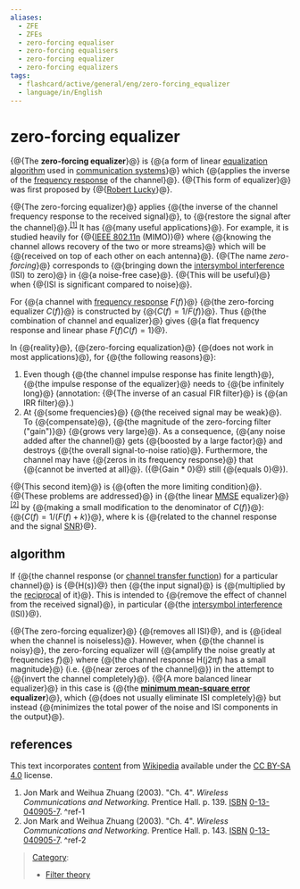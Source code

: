 ```yaml
---
aliases:
  - ZFE
  - ZFEs
  - zero-forcing equaliser
  - zero-forcing equalisers
  - zero-forcing equalizer
  - zero-forcing equalizers
tags:
  - flashcard/active/general/eng/zero-forcing_equalizer
  - language/in/English
---
```


# zero-forcing equalizer

{@{The __zero-forcing equalizer__}@} is {@{a form of linear [equalization](equalization%20(communications).md) [algorithm](algorithm.md) used in [communication systems](telecommunications.md)}@} which {@{applies the inverse of the [frequency response](frequency%20response.md) of the channel}@}. {@{This form of equalizer}@} was first proposed by {@{[Robert Lucky](Robert%20Lucky.md)}@}.

{@{The zero-forcing equalizer}@} applies {@{the inverse of the channel frequency response to the received signal}@}, to {@{restore the signal after the channel}@}.<sup>[\[1\]](#^ref-1)</sup> It has {@{many useful applications}@}. For example, it is studied heavily for {@{[IEEE 802.11n](IEEE%20802.11n.md) \(MIMO\)}@} where {@{knowing the channel allows recovery of the two or more streams}@} which will be {@{received on top of each other on each antenna}@}. {@{The name _zero-forcing_}@} corresponds to {@{bringing down the [intersymbol interference](intersymbol%20interference.md) \(ISI\) to zero}@} in {@{a noise-free case}@}. {@{This will be useful}@} when {@{ISI is significant compared to noise}@}.

For {@{a channel with [frequency response](frequency%20response.md) $F(f)$}@} {@{the zero-forcing equalizer $C(f)$}@} is constructed by {@{$C(f)=1/F(f)$}@}. Thus {@{the combination of channel and equalizer}@} gives {@{a flat frequency response and linear phase $F(f)C(f)=1$}@}.

In {@{reality}@}, {@{zero-forcing equalization}@} {@{does not work in most applications}@}, for {@{the following reasons}@}:

1. Even though {@{the channel impulse response has finite length}@}, {@{the impulse response of the equalizer}@} needs to {@{be infinitely long}@} \(annotation: {@{The inverse of an casual FIR filter}@} is {@{an IRR filter}@}.\)
2. At {@{some frequencies}@} {@{the received signal may be weak}@}. To {@{compensate}@}, {@{the magnitude of the zero-forcing filter \("gain"\)}@} {@{grows very large}@}. As a consequence, {@{any noise added after the channel}@} gets {@{boosted by a large factor}@} and destroys {@{the overall signal-to-noise ratio}@}. Furthermore, the channel may have {@{zeros in its frequency response}@} that {@{cannot be inverted at all}@}. \({@{Gain \* 0}@} still {@{equals 0}@}\).

{@{This second item}@} is {@{often the more limiting condition}@}. {@{These problems are addressed}@} in {@{the linear [MMSE](minimum%20mean-square%20error.md) equalizer}@}<sup>[\[2\]](#^ref-2)</sup> by {@{making a small modification to the denominator of $C(f)$}@}: {@{$C(f)=1/(F(f)+k)$}@}, where k is {@{related to the channel response and the signal [SNR](signal-to-noise%20ratio.md)}@}.

## algorithm

If {@{the channel response \(or [channel transfer function](transfer%20function.md)\) for a particular channel}@} is {@{H\(s\)}@} then {@{the input signal}@} is {@{multiplied by the [reciprocal](multiplicative%20inverse.md) of it}@}. This is intended to {@{remove the effect of channel from the received signal}@}, in particular {@{the [intersymbol interference](intersymbol%20interference.md) \(ISI\)}@}.

{@{The zero-forcing equalizer}@} {@{removes all ISI}@}, and is {@{ideal when the channel is noiseless}@}. However, when {@{the channel is noisy}@}, the zero-forcing equalizer will {@{amplify the noise greatly at frequencies _f_}@} where {@{the channel response H\(j2π<!-- markdown separator -->_f_\) has a small magnitude}@} \(i.e. {@{near zeroes of the channel}@}\) in the attempt to {@{invert the channel completely}@}. {@{A more balanced linear equalizer}@} in this case is {@{the __[minimum mean-square error](minimum%20mean-square%20error.md) equalizer__}@}, which {@{does not usually eliminate ISI completely}@} but instead {@{minimizes the total power of the noise and ISI components in the output}@}.

## references

This text incorporates [content](https://en.wikipedia.org/wiki/zero-forcing_equalizer) from [Wikipedia](Wikipedia.md) available under the [CC BY-SA 4.0](https://creativecommons.org/licenses/by-sa/4.0/) license.

1. <a id="CITEREFJon Mark and Weihua Zhuang2003"></a> Jon Mark and Weihua Zhuang \(2003\). "Ch. 4". _Wireless Communications and Networking_. Prentice Hall. p. 139. [ISBN](ISBN%20(identifier).md) [0-13-040905-7](https://en.wikipedia.org/wiki/Special:BookSources/0-13-040905-7). <a id="^ref-1"></a>^ref-1
2. <a id="CITEREFJon Mark and Weihua Zhuang2003"></a> Jon Mark and Weihua Zhuang \(2003\). "Ch. 4". _Wireless Communications and Networking_. Prentice Hall. p. 143. [ISBN](ISBN%20(identifier).md) [0-13-040905-7](https://en.wikipedia.org/wiki/Special:BookSources/0-13-040905-7). <a id="^ref-2"></a>^ref-2

> [Category](https://en.wikipedia.org/wiki/Help:Category):
>
> - [Filter theory](https://en.wikipedia.org/wiki/Category:Filter%20theory)
